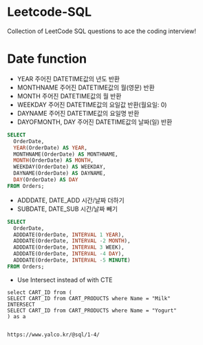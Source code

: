 # Leetcode-SQL
Collection of LeetCode SQL questions to ace the coding interview!


# Date function

* YEAR	주어진 DATETIME값의 년도 반환
* MONTHNAME	주어진 DATETIME값의 월(영문) 반환
* MONTH	주어진 DATETIME값의 월 반환
* WEEKDAY	주어진 DATETIME값의 요일값 반환(월요일: 0)
* DAYNAME	주어진 DATETIME값의 요일명 반환
* DAYOFMONTH, DAY	주어진 DATETIME값의 날짜(일) 반환

```SQL
SELECT
  OrderDate,
  YEAR(OrderDate) AS YEAR,
  MONTHNAME(OrderDate) AS MONTHNAME,
  MONTH(OrderDate) AS MONTH,
  WEEKDAY(OrderDate) AS WEEKDAY,
  DAYNAME(OrderDate) AS DAYNAME,
  DAY(OrderDate) AS DAY
FROM Orders;
```

* ADDDATE, DATE_ADD	시간/날짜 더하기
* SUBDATE, DATE_SUB	시간/날짜 빼기

```SQL
SELECT
  OrderDate,
  ADDDATE(OrderDate, INTERVAL 1 YEAR),
  ADDDATE(OrderDate, INTERVAL -2 MONTH),
  ADDDATE(OrderDate, INTERVAL 3 WEEK),
  ADDDATE(OrderDate, INTERVAL -4 DAY),
  ADDDATE(OrderDate, INTERVAL -5 MINUTE)
FROM Orders;
```

* Use Intersect instead of with CTE

```
select CART_ID from (
SELECT CART_ID from CART_PRODUCTS where Name = "Milk"
INTERSECT
SELECT CART_ID from CART_PRODUCTS where Name = "Yogurt"
) as a


https://www.yalco.kr/@sql/1-4/
